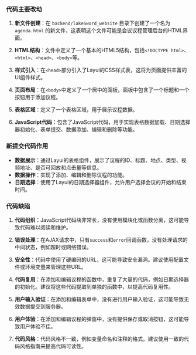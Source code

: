 ### 代码主要改动

1. **新文件创建**：在 `backend/lakeSword_website` 目录下创建了一个名为 `agenda.html` 的新文件，这表明这个文件可能是会议议程管理后台的HTML界面。

2. **HTML结构**：文件中定义了一个基本的HTML5结构，包括`<!DOCTYPE html>`、`<html>`、`<head>`、`<body>`等。

3. **样式引入**：在`<head>`部分引入了Layui的CSS样式表，这将为页面提供丰富的UI组件样式。

4. **页面布局**：在`<body>`中定义了一个居中的面板，面板中包含了一个标题和一个按钮用于添加议程。

5. **表格区域**：定义了一个表格区域，用于展示议程数据。

6. **JavaScript代码**：包含了JavaScript代码，用于实现表格数据加载、日期选择器初始化、表单提交、数据添加、编辑和删除等功能。

### 新提交代码作用

- **数据展示**：通过Layui的表格组件，展示了议程的ID、标题、地点、类型、视频地址、是否可回放和点击量等信息。
- **数据操作**：实现了添加、编辑和删除议程的功能。
- **日期选择**：使用了Layui的日期选择器组件，允许用户选择会议的开始和结束时间。

### 代码缺陷

1. **代码组织**：JavaScript代码块非常长，没有使用模块化或函数分离，这可能导致代码难以阅读和维护。

2. **错误处理**：在AJAX请求中，只有`success`和`error`回调函数，没有处理请求的中间状态，例如超时或网络错误。

3. **安全性**：代码中使用了硬编码的URL，这可能导致安全漏洞。建议使用配置文件或环境变量来管理这些URL。

4. **代码复用**：在添加和编辑议程的函数中，重复了大量的代码，例如日期选择器的初始化。建议将这些代码提取到单独的函数中，以提高代码复用性。

5. **用户输入验证**：在添加和编辑表单中，没有进行用户输入验证，这可能导致无效数据提交到服务器。

6. **用户体验**：在添加和编辑议程的弹窗中，没有提供保存或取消按钮，这可能导致用户体验不佳。

7. **代码风格**：代码风格不一致，例如变量命名和注释的格式。建议使用一致的代码风格指南来提高代码可读性。